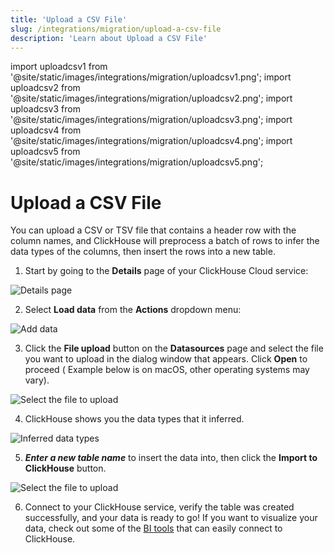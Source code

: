 ```yaml
---
title: 'Upload a CSV File'
slug: /integrations/migration/upload-a-csv-file
description: 'Learn about Upload a CSV File'
---
```


import uploadcsv1 from '@site/static/images/integrations/migration/uploadcsv1.png';
import uploadcsv2 from '@site/static/images/integrations/migration/uploadcsv2.png';
import uploadcsv3 from '@site/static/images/integrations/migration/uploadcsv3.png';
import uploadcsv4 from '@site/static/images/integrations/migration/uploadcsv4.png';
import uploadcsv5 from '@site/static/images/integrations/migration/uploadcsv5.png';

# Upload a CSV File

You can upload a CSV or TSV file that contains a header row with the column names, and ClickHouse will preprocess a batch
of rows to infer the data types of the columns, then insert the rows into a new table.

1. Start by going to the **Details** page of your ClickHouse Cloud service:

<img src={uploadcsv1} class="image" alt="Details page" />

2. Select **Load data** from the **Actions** dropdown menu:

<img src={uploadcsv2} class="image" alt="Add data" />

3. Click the **File upload** button on the **Datasources** page and select the file you want to upload in the dialog window that appears. Click **Open** to proceed ( Example below is on macOS, other operating systems may vary).

<img src={uploadcsv3} class="image" alt="Select the file to upload" />

4. ClickHouse shows you the data types that it inferred.

<img src={uploadcsv4} class="image" alt="Inferred data types" />

5. ***Enter a new table name*** to insert the data into, then click the **Import to ClickHouse** button.

<img src={uploadcsv5} class="image" alt="Select the file to upload" />

6. Connect to your ClickHouse service, verify the table was created successfully, and your data is ready to go! If you want to visualize your data, check out some of the [BI tools](../data-visualization/index.md) that can easily connect to ClickHouse.
